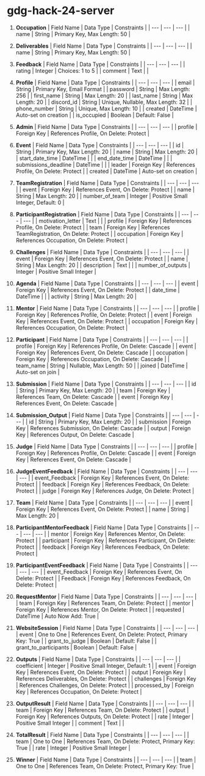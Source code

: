 # gdg-hack-24-server

1. **Occupation**
   | Field Name | Data Type | Constraints |
   | --- | --- | --- |
   | name | String | Primary Key, Max Length: 50 |

2. **Deliverables**
   | Field Name | Data Type | Constraints |
   | --- | --- | --- |
   | name | String | Primary Key, Max Length: 50 |

3. **Feedback**
   | Field Name | Data Type | Constraints |
   | --- | --- | --- |
   | rating | Integer | Choices: 1 to 5 |
   | comment | Text |  |

4. **Profile**
   | Field Name | Data Type | Constraints |
   | --- | --- | --- |
   | email | String | Primary Key, Email Format |
   | password | String | Max Length: 256 |
   | first_name | String | Max Length: 20 |
   | last_name | String | Max Length: 20 |
   | discord_id | String | Unique, Nullable, Max Length: 32 |
   | phone_number | String | Unique, Max Length: 10 |
   | created | DateTime | Auto-set on creation |
   | is_occupied | Boolean | Default: False |

5. **Admin**
   | Field Name | Data Type | Constraints |
   | --- | --- | --- |
   | profile | Foreign Key | References Profile, On Delete: Protect |

6. **Event**
   | Field Name | Data Type | Constraints |
   | --- | --- | --- |
   | id | String | Primary Key, Max Length: 20 |
   | name | String | Max Length: 20 |
   | start_date_time | DateTime |  |
   | end_date_time | DateTime |  |
   | submissions_deadline | DateTime |  |
   | leader | Foreign Key | References Profile, On Delete: Protect |
   | created | DateTime | Auto-set on creation |

7. **TeamRegistration**
   | Field Name | Data Type | Constraints |
   | --- | --- | --- |
   | event | Foreign Key | References Event, On Delete: Protect |
   | name | String | Max Length: 20 |
   | number_of_team | Integer | Positive Small Integer, Default: 0 |

8. **ParticipantRegistration**
   | Field Name | Data Type | Constraints |
   | --- | --- | --- |
   | motivation_letter | Text |  |
   | profile | Foreign Key | References Profile, On Delete: Protect |
   | team | Foreign Key | References TeamRegistration, On Delete: Protect |
   | occupation | Foreign Key | References Occupation, On Delete: Protect |

9. **Challenges**
   | Field Name | Data Type | Constraints |
   | --- | --- | --- |
   | event | Foreign Key | References Event, On Delete: Protect |
   | name | String | Max Length: 20 |
   | description | Text |  |
   | number_of_outputs | Integer | Positive Small Integer |

10. **Agenda**
   | Field Name | Data Type | Constraints |
   | --- | --- | --- |
   | event | Foreign Key | References Event, On Delete: Protect |
   | date_time | DateTime |  |
   | activity | String | Max Length: 20 |

11. **Mentor**
   | Field Name | Data Type | Constraints |
   | --- | --- | --- |
   | profile | Foreign Key | References Profile, On Delete: Protect |
   | event | Foreign Key | References Event, On Delete: Protect |
   | occupation | Foreign Key | References Occupation, On Delete: Protect |

12. **Participant**
   | Field Name | Data Type | Constraints |
   | --- | --- | --- |
   | profile | Foreign Key | References Profile, On Delete: Cascade |
   | event | Foreign Key | References Event, On Delete: Cascade |
   | occupation | Foreign Key | References Occupation, On Delete: Cascade |
   | team_name | String | Nullable, Max Length: 50 |
   | joined | DateTime | Auto-set on join |

13. **Submission**
   | Field Name | Data Type | Constraints |
   | --- | --- | --- |
   | id | String | Primary Key, Max Length: 20 |
   | team | Foreign Key | References Team, On Delete: Cascade |
   | event | Foreign Key | References Event, On Delete: Cascade |

14. **Submission_Output**
   | Field Name | Data Type | Constraints |
   | --- | --- | --- |
   | id | String | Primary Key, Max Length: 20 |
   | submission | Foreign Key | References Submission, On Delete: Cascade |
   | output | Foreign Key | References Output, On Delete: Cascade |

15. **Judge**
   | Field Name | Data Type | Constraints |
   | --- | --- | --- |
   | profile | Foreign Key | References Profile, On Delete: Cascade |
   | event | Foreign Key | References Event, On Delete: Cascade |

16. **JudgeEventFeedback**
   | Field Name | Data Type | Constraints |
   | --- | --- | --- |
   | event_Feedback | Foreign Key | References Event, On Delete: Protect |
   | feedback | Foreign Key | References Feedback, On Delete: Protect |
   | judge | Foreign Key | References Judge, On Delete: Protect |

17. **Team**
   | Field Name | Data Type | Constraints |
   | --- | --- | --- |
   | event | Foreign Key | References Event, On Delete: Protect |
   | name | String | Max Length: 20 |

18. **ParticipantMentorFeedback**
   | Field Name | Data Type | Constraints |
   | --- | --- | --- |
   | mentor | Foreign Key | References Mentor, On Delete: Protect |
   | participant | Foreign Key | References Participant, On Delete: Protect |
   | feedback | Foreign Key | References Feedback, On Delete: Protect |

19. **ParticipantEventFeedback**
   | Field Name | Data Type | Constraints |
   | --- | --- | --- |
   | event_Feedback | Foreign Key | References Event, On Delete: Protect |
   | Feedback | Foreign Key | References Feedback, On Delete: Protect |

20. **RequestMentor**
   | Field Name | Data Type | Constraints |
   | --- | --- | --- |
   | team | Foreign Key | References Team, On Delete: Protect |
   | mentor | Foreign Key | References Mentor, On Delete: Protect |
   | requested | DateTime | Auto Now Add: True |

23. **WebsiteSession**
   | Field Name | Data Type | Constraints |
   | --- | --- | --- |
   | event | One to One | References Event, On Delete: Protect, Primary Key: True |
   | grant_to_judge | Boolean | Default: False |
   | grant_to_participants | Boolean | Default: False |

22. **Outputs**
   | Field Name | Data Type | Constraints |
   | --- | --- | --- |
   | coefficient | Integer | Positive Small Integer, Default: 1 |
   | event | Foreign Key | References Event, On Delete: Protect |
   | output | Foreign Key | References Deliverables, On Delete: Protect |
   | challenges | Foreign Key | References Challenges, On Delete: Protect |
   | processed_by | Foreign Key | References Occupation, On Delete: Protect |

23. **OutputResult**
   | Field Name | Data Type | Constraints |
   | --- | --- | --- |
   | team | Foreign Key | References Team, On Delete: Protect |
   | output | Foreign Key | References Outputs, On Delete: Protect |
   | rate | Integer | Positive Small Integer |
   | comment | Text |  |

24. **TotalResult**
   | Field Name | Data Type | Constraints |
   | --- | --- | --- |
   | team | One to One | References Team, On Delete: Protect, Primary Key: True |
   | rate | Integer | Positive Small Integer |

25. **Winner**
    | Field Name | Data Type | Constraints |
    | --- | --- | --- |
    | team | One to One | References Team, On Delete: Protect, Primary Key: True |

